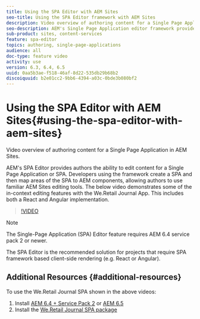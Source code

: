 ```yaml
---
title: Using the SPA Editor with AEM Sites
seo-title: Using the SPA Editor framework with AEM Sites
description: Video overview of authoring content for a Single Page Application in AEM Sites.
seo-description: AEM's Single Page Application editor framework provides authors the ability to edit content for a Single Page Application or SPA. Developers using the framework create a SPA and then map areas of the SPA to AEM components, allowing authors to use familiar AEM Sites editing tools. The below videos shows authoring content for a SPA built using the React JS framework in AEM.
sub-product: sites, content-services
feature: spa-editor
topics: authoring, single-page-applications
audience: all
doc-type: feature video
activity: use
version: 6.3, 6.4, 6.5
uuid: 0aa5b3ae-f518-46af-8d22-535db29b68b2
discoiquuid: b2e01cc2-9bb6-4394-a03c-0bde3b080bf2
---
```


# Using the SPA Editor with AEM Sites{#using-the-spa-editor-with-aem-sites}

Video overview of authoring content for a Single Page Application in AEM Sites.

AEM's SPA Editor provides authors the ability to edit content for a Single Page Application or SPA. Developers using the framework create a SPA and then map areas of the SPA to AEM components, allowing authors to use familiar AEM Sites editing tools. The below video demonstrates some of the in-context editing features with the We.Retail Journal App. This includes both a React and Angular implementation.

>[!VIDEO](https://video.tv.adobe.com/v/22229?quality=9&learn=on)

>[!NOTE]
>
> The Single-Page Application (SPA) Editor feature requires AEM 6.4 service pack 2 or newer.
>
> The SPA Editor is the recommended solution for projects that require SPA framework based client-side rendering (e.g. React or Angular).

## Additional Resources {#additional-resources}

To use the We.Retail Journal SPA shown in the above videos:

1. Install [AEM 6.4 + Service Pack 2](https://helpx.adobe.com/experience-manager/6-4/release-notes/sp-release-notes.html) or [AEM 6.5](https://helpx.adobe.com/experience-manager/6-5/release-notes.html)
2. Install the [We.Retail Journal SPA package](https://github.com/adobe/aem-sample-we-retail-journal/releases)
